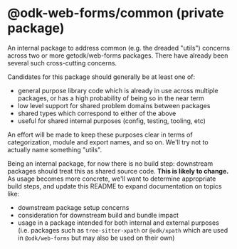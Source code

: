 # @odk-web-forms/common (private package)

An internal package to address common (e.g. the dreaded "utils") concerns across two or more getodk/web-forms packages. There have already been several such cross-cutting concerns.

Candidates for this package should generally be at least one of:

- general purpose library code which is already in use across multiple packages, or has a high probability of being so in the near term
- low level support for shared problem domains between packages
- shared types which correspond to either of the above
- useful for shared internal purposes (config, testing, tooling, etc)

An effort will be made to keep these purposes clear in terms of categorization, module and export names, and so on. We'll try not to actually name something "utils".

Being an internal package, for now there is no build step: downstream packages should treat this as shared source code. **This is likely to change.** As usage becomes more concrete, we'll want to determine appropriate build steps, and update this README to expand documentation on topics like:

- downstream package setup concerns
- consideration for downstream build and bundle impact
- usage in a package intended for both internal and external purposes (i.e. packages such as `tree-sitter-xpath` or `@odk/xpath` which are used in `@odk/web-forms` but may also be used on their own)
